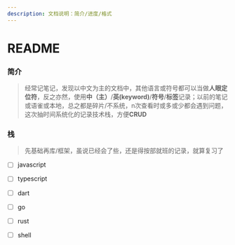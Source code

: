 ```yaml
---
description: 文档说明：简介/进度/格式
---
```


# README

### 简介

> 经常记笔记，发现以中文为主的文档中，其他语言或符号都可以当做**人眼定位符**，反之亦然，使用**中（主）**/**英\(keyword\)**/**符号**/**标签**记录；以前的笔记或语雀或本地，总之都是碎片/不系统，n次查看时或多或少都会遇到问题，这次抽时间系统化的记录技术栈，方便**CRUD**

### 栈

> 先基础再库/框架，虽说已经会了些，还是得按部就班的记录，就算复习了

* [ ] javascript
* [ ] typescript
* [ ] dart
* [ ] go
* [ ] rust
* [ ] shell

